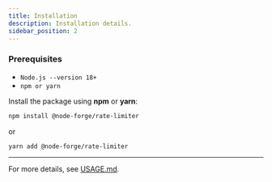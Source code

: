 ```yaml
---
title: Installation
description: Installation details.
sidebar_position: 2
---
```


### Prerequisites

- `Node.js --version 18+`
- `npm or yarn`

Install the package using **npm** or **yarn**:

```sh
npm install @node-forge/rate-limiter
```

or

```sh
yarn add @node-forge/rate-limiter
```

---

For more details, see [USAGE.md](USAGE.md).
